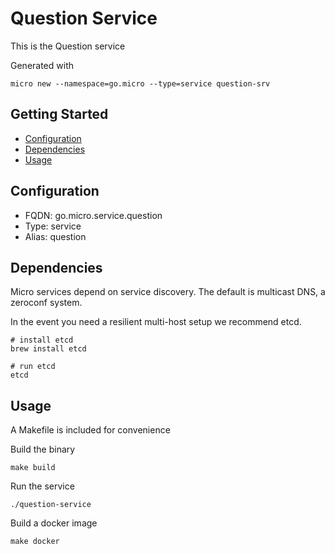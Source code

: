 # Question Service

This is the Question service

Generated with

```
micro new --namespace=go.micro --type=service question-srv
```

## Getting Started

- [Configuration](#configuration)
- [Dependencies](#dependencies)
- [Usage](#usage)

## Configuration

- FQDN: go.micro.service.question
- Type: service
- Alias: question

## Dependencies

Micro services depend on service discovery. The default is multicast DNS, a zeroconf system.

In the event you need a resilient multi-host setup we recommend etcd.

```
# install etcd
brew install etcd

# run etcd
etcd
```

## Usage

A Makefile is included for convenience

Build the binary

```
make build
```

Run the service
```
./question-service
```

Build a docker image
```
make docker
```